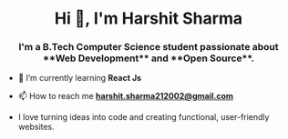 <h1 align="center">Hi 👋, I'm Harshit Sharma</h1>
<h3 align="center">I'm a B.Tech Computer Science student passionate about **Web Development** and **Open Source**.</h3>

- 🌱 I’m currently learning **React Js**

- 📫 How to reach me **harshit.sharma212002@gmail.com**

- I love turning ideas into code and creating functional, user-friendly websites.





